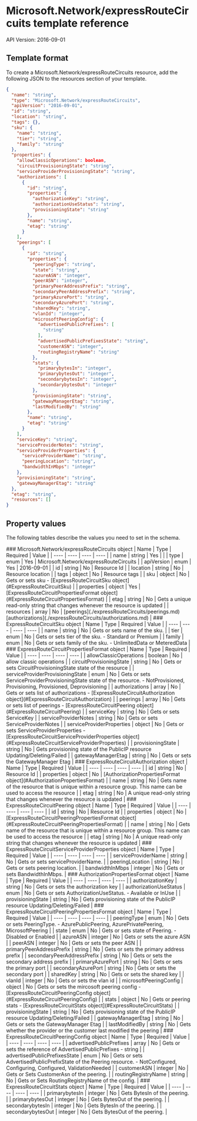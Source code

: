 # Microsoft.Network/expressRouteCircuits template reference
API Version: 2016-09-01
## Template format

To create a Microsoft.Network/expressRouteCircuits resource, add the following JSON to the resources section of your template.

```json
{
  "name": "string",
  "type": "Microsoft.Network/expressRouteCircuits",
  "apiVersion": "2016-09-01",
  "id": "string",
  "location": "string",
  "tags": {},
  "sku": {
    "name": "string",
    "tier": "string",
    "family": "string"
  },
  "properties": {
    "allowClassicOperations": boolean,
    "circuitProvisioningState": "string",
    "serviceProviderProvisioningState": "string",
    "authorizations": [
      {
        "id": "string",
        "properties": {
          "authorizationKey": "string",
          "authorizationUseStatus": "string",
          "provisioningState": "string"
        },
        "name": "string",
        "etag": "string"
      }
    ],
    "peerings": [
      {
        "id": "string",
        "properties": {
          "peeringType": "string",
          "state": "string",
          "azureASN": "integer",
          "peerASN": "integer",
          "primaryPeerAddressPrefix": "string",
          "secondaryPeerAddressPrefix": "string",
          "primaryAzurePort": "string",
          "secondaryAzurePort": "string",
          "sharedKey": "string",
          "vlanId": "integer",
          "microsoftPeeringConfig": {
            "advertisedPublicPrefixes": [
              "string"
            ],
            "advertisedPublicPrefixesState": "string",
            "customerASN": "integer",
            "routingRegistryName": "string"
          },
          "stats": {
            "primarybytesIn": "integer",
            "primarybytesOut": "integer",
            "secondarybytesIn": "integer",
            "secondarybytesOut": "integer"
          },
          "provisioningState": "string",
          "gatewayManagerEtag": "string",
          "lastModifiedBy": "string"
        },
        "name": "string",
        "etag": "string"
      }
    ],
    "serviceKey": "string",
    "serviceProviderNotes": "string",
    "serviceProviderProperties": {
      "serviceProviderName": "string",
      "peeringLocation": "string",
      "bandwidthInMbps": "integer"
    },
    "provisioningState": "string",
    "gatewayManagerEtag": "string"
  },
  "etag": "string",
  "resources": []
}
```
## Property values

The following tables describe the values you need to set in the schema.

<a id="Microsoft.Network/expressRouteCircuits" />
### Microsoft.Network/expressRouteCircuits object
|  Name | Type | Required | Value |
|  ---- | ---- | ---- | ---- |
|  name | string | Yes |  |
|  type | enum | Yes | Microsoft.Network/expressRouteCircuits |
|  apiVersion | enum | Yes | 2016-09-01 |
|  id | string | No | Resource Id |
|  location | string | No | Resource location |
|  tags | object | No | Resource tags |
|  sku | object | No | Gets or sets sku - [ExpressRouteCircuitSku object](#ExpressRouteCircuitSku) |
|  properties | object | Yes | [ExpressRouteCircuitPropertiesFormat object](#ExpressRouteCircuitPropertiesFormat) |
|  etag | string | No | Gets a unique read-only string that changes whenever the resource is updated |
|  resources | array | No | [peerings](./expressRouteCircuits/peerings.md) [authorizations](./expressRouteCircuits/authorizations.md) |


<a id="ExpressRouteCircuitSku" />
### ExpressRouteCircuitSku object
|  Name | Type | Required | Value |
|  ---- | ---- | ---- | ---- |
|  name | string | No | Gets or sets name of the sku. |
|  tier | enum | No | Gets or sets tier of the sku. - Standard or Premium |
|  family | enum | No | Gets or sets family of the sku. - UnlimitedData or MeteredData |


<a id="ExpressRouteCircuitPropertiesFormat" />
### ExpressRouteCircuitPropertiesFormat object
|  Name | Type | Required | Value |
|  ---- | ---- | ---- | ---- |
|  allowClassicOperations | boolean | No | allow classic operations |
|  circuitProvisioningState | string | No | Gets or sets CircuitProvisioningState state of the resource  |
|  serviceProviderProvisioningState | enum | No | Gets or sets ServiceProviderProvisioningState state of the resource. - NotProvisioned, Provisioning, Provisioned, Deprovisioning |
|  authorizations | array | No | Gets or sets list of authorizations - [ExpressRouteCircuitAuthorization object](#ExpressRouteCircuitAuthorization) |
|  peerings | array | No | Gets or sets list of peerings - [ExpressRouteCircuitPeering object](#ExpressRouteCircuitPeering) |
|  serviceKey | string | No | Gets or sets ServiceKey |
|  serviceProviderNotes | string | No | Gets or sets ServiceProviderNotes |
|  serviceProviderProperties | object | No | Gets or sets ServiceProviderProperties - [ExpressRouteCircuitServiceProviderProperties object](#ExpressRouteCircuitServiceProviderProperties) |
|  provisioningState | string | No | Gets provisioning state of the PublicIP resource Updating/Deleting/Failed |
|  gatewayManagerEtag | string | No | Gets or sets the GatewayManager Etag |


<a id="ExpressRouteCircuitAuthorization" />
### ExpressRouteCircuitAuthorization object
|  Name | Type | Required | Value |
|  ---- | ---- | ---- | ---- |
|  id | string | No | Resource Id |
|  properties | object | No | [AuthorizationPropertiesFormat object](#AuthorizationPropertiesFormat) |
|  name | string | No | Gets name of the resource that is unique within a resource group. This name can be used to access the resource |
|  etag | string | No | A unique read-only string that changes whenever the resource is updated |


<a id="ExpressRouteCircuitPeering" />
### ExpressRouteCircuitPeering object
|  Name | Type | Required | Value |
|  ---- | ---- | ---- | ---- |
|  id | string | No | Resource Id |
|  properties | object | No | [ExpressRouteCircuitPeeringPropertiesFormat object](#ExpressRouteCircuitPeeringPropertiesFormat) |
|  name | string | No | Gets name of the resource that is unique within a resource group. This name can be used to access the resource |
|  etag | string | No | A unique read-only string that changes whenever the resource is updated |


<a id="ExpressRouteCircuitServiceProviderProperties" />
### ExpressRouteCircuitServiceProviderProperties object
|  Name | Type | Required | Value |
|  ---- | ---- | ---- | ---- |
|  serviceProviderName | string | No | Gets or sets serviceProviderName. |
|  peeringLocation | string | No | Gets or sets peering location. |
|  bandwidthInMbps | integer | No | Gets or sets BandwidthInMbps. |


<a id="AuthorizationPropertiesFormat" />
### AuthorizationPropertiesFormat object
|  Name | Type | Required | Value |
|  ---- | ---- | ---- | ---- |
|  authorizationKey | string | No | Gets or sets the authorization key |
|  authorizationUseStatus | enum | No | Gets or sets AuthorizationUseStatus. - Available or InUse |
|  provisioningState | string | No | Gets provisioning state of the PublicIP resource Updating/Deleting/Failed |


<a id="ExpressRouteCircuitPeeringPropertiesFormat" />
### ExpressRouteCircuitPeeringPropertiesFormat object
|  Name | Type | Required | Value |
|  ---- | ---- | ---- | ---- |
|  peeringType | enum | No | Gets or sets PeeringType. - AzurePublicPeering, AzurePrivatePeering, MicrosoftPeering |
|  state | enum | No | Gets or sets state of Peering. - Disabled or Enabled |
|  azureASN | integer | No | Gets or sets the azure ASN |
|  peerASN | integer | No | Gets or sets the peer ASN |
|  primaryPeerAddressPrefix | string | No | Gets or sets the primary address prefix |
|  secondaryPeerAddressPrefix | string | No | Gets or sets the secondary address prefix |
|  primaryAzurePort | string | No | Gets or sets the primary port |
|  secondaryAzurePort | string | No | Gets or sets the secondary port |
|  sharedKey | string | No | Gets or sets the shared key |
|  vlanId | integer | No | Gets or sets the vlan id |
|  microsoftPeeringConfig | object | No | Gets or sets the mircosoft peering config - [ExpressRouteCircuitPeeringConfig object](#ExpressRouteCircuitPeeringConfig) |
|  stats | object | No | Gets or peering stats - [ExpressRouteCircuitStats object](#ExpressRouteCircuitStats) |
|  provisioningState | string | No | Gets provisioning state of the PublicIP resource Updating/Deleting/Failed |
|  gatewayManagerEtag | string | No | Gets or sets the GatewayManager Etag |
|  lastModifiedBy | string | No | Gets whether the provider or the customer last modified the peering |


<a id="ExpressRouteCircuitPeeringConfig" />
### ExpressRouteCircuitPeeringConfig object
|  Name | Type | Required | Value |
|  ---- | ---- | ---- | ---- |
|  advertisedPublicPrefixes | array | No | Gets or sets the reference of AdvertisedPublicPrefixes - string |
|  advertisedPublicPrefixesState | enum | No | Gets or sets AdvertisedPublicPrefixState of the Peering resource. - NotConfigured, Configuring, Configured, ValidationNeeded |
|  customerASN | integer | No | Gets or Sets CustomerAsn of the peering. |
|  routingRegistryName | string | No | Gets or Sets RoutingRegistryName of the config. |


<a id="ExpressRouteCircuitStats" />
### ExpressRouteCircuitStats object
|  Name | Type | Required | Value |
|  ---- | ---- | ---- | ---- |
|  primarybytesIn | integer | No | Gets BytesIn of the peering. |
|  primarybytesOut | integer | No | Gets BytesOut of the peering. |
|  secondarybytesIn | integer | No | Gets BytesIn of the peering. |
|  secondarybytesOut | integer | No | Gets BytesOut of the peering. |


